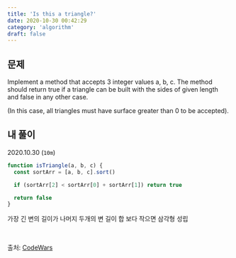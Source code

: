 ```yaml
---
title: 'Is this a triangle?'
date: 2020-10-30 00:42:29
category: 'algorithm'
draft: false
---
```


## 문제

Implement a method that accepts 3 integer values a, b, c. The method should return true if a triangle can be built with the sides of given length and false in any other case.

(In this case, all triangles must have surface greater than 0 to be accepted).

## 내 풀이

2020.10.30 (`10m`)

```js
function isTriangle(a, b, c) {
  const sortArr = [a, b, c].sort()

  if (sortArr[2] < sortArr[0] + sortArr[1]) return true

  return false
}
```

가장 긴 변의 길이가 나머지 두개의 변 길이 합 보다 작으면 삼각형 성립

<br />

출처: [CodeWars](https://www.codewars.com/)
